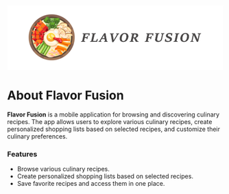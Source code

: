<!-- PROJECT LOGO -->
<br />
<div align="center">
  <a href="https://github.com/othneildrew/Best-README-Template">
    <img src="assets/logo.png" alt="Logo">
  </a>

</div>

# About Flavor Fusion

**Flavor Fusion** is a mobile application for browsing and discovering culinary recipes. The app allows users to explore various culinary recipes, create personalized shopping lists based on selected recipes, and customize their culinary preferences.

### Features

- Browse various culinary recipes.
- Create personalized shopping lists based on selected recipes.
- Save favorite recipes and access them in one place.
